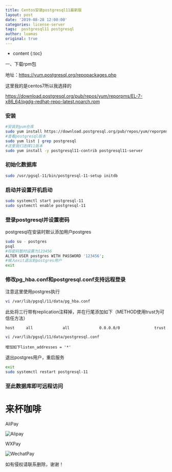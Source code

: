 ```yaml
---
title: Centos安装postgresql11最新版
layout: post
date: '2019-08-28 12:00:00'
categories: license-server
tags:  postgresql11 postgresql
author: luamas
original: true
---
```


* content
{:toc}


一、下载rpm包

地址：https://yum.postgresql.org/repopackages.php

这里我的是centos7所以我选择的

https://download.postgresql.org/pub/repos/yum/reporpms/EL-7-x86_64/pgdg-redhat-repo-latest.noarch.rpm

### 安装
```bash
#安装到yum仓库
sudo yum install https://download.postgresql.org/pub/repos/yum/reporpms/EL-7-x86_64/pgdg-redhat-repo-latest.noarch.rpm
#查看postgresql版本
sudo yum list | grep postgresql
#这里我们选择11版本
sudo yum install -y postgresql11-contrib postgresql11-server
```







### 初始化数据库
```bash
sudo /usr/pgsql-11/bin/postgresql-11-setup initdb
```

### 启动并设置开机启动
```bash
sudo systemctl start postgresql-11
sudo systemctl enable postgresql-11
```

### 登录postgresql并设置密码

postgresql在安装时默认添加用户postgres
```bash
sudo su - postgres
psql
#将密码暂时设置为123456
ALTER USER postgres WITH PASSWORD '123456';
#输入exit退出到postgres用户
exit
```

### 修改pg_hba.conf和postgresql.conf支持远程登录

注意这里使用postgres执行
```bash
vi /var/lib/pgsql/11/data/pg_hba.conf
```

此处将三行带有replication注释掉，并在行尾添加如下（METHOD使用trust为可信任方法）

`host     all             all             0.0.0.0/0               trust`

```bash
vi /var/lib/pgsql/11/data/postgresql.conf
```

`增加如下listen_addresses = '*'`

退出postgres用户，重启服务
```bash
exit
sudo systemctl restart postgresql-11
```

### 至此数据库即可远程访问




# 来杯咖啡

AliPay

![Alipay](http://blog.luamas.com/images/aliPay.jpg)

WXPay

![WechatPay](http://blog.luamas.com/images/wechatPay.jpg)



如有侵权请联系删除，谢谢！

